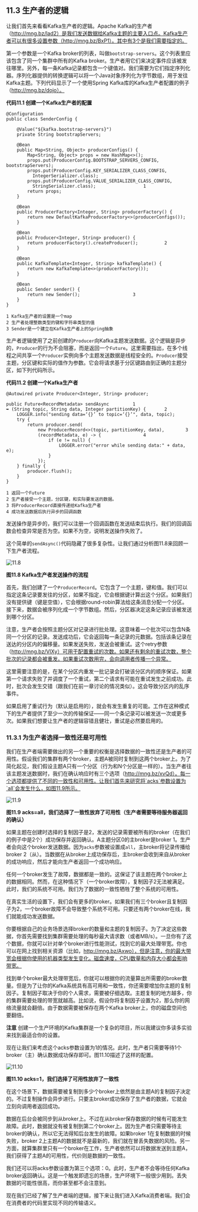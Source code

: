 ## 11.3 生产者的逻辑

让我们首先来看看Kafka生产者的逻辑。Apache Kafka的生产者（http://mng.bz/lad2）是我们发送数据给Kafka主题的主要入口点。Kafka生产者可以有很多设置参数（http://mng.bz/BxP1）。其中有3个是我们需要指定的。

第一个参数是一个Kafka broker的列表，叫做`bootstrap-servers`。这个列表里应该包含了同一个集群中所有的Kafka broker。生产者用它们来决定事件应该被发往哪里。另外，每一条Kafka记录都包含一个键值对。我们需要为它们指定序列化器。序列化器提供的转换逻辑可以将一个Java对象序列化为字节数组，用于发往Kafka主题。下列代码显示了一个使用Spring Kafka库的Kafka生产者配置的例子（http://mng.bz/dojo）。

**代码11.1 创建一个Kafka生产者的配置**
```
@Configuration
public class SenderConfig {

    @Value("${kafka.bootstrap-servers}")
    private String bootstrapServers;

    @Bean
    public Map<String, Object> producerConfigs() {
        Map<String, Object> props = new HashMap<>();
        props.put(ProducerConfig.BOOTSTRAP_SERVERS_CONFIG, bootstrapServers);
        props.put(ProducerConfig.KEY_SERIALIZER_CLASS_CONFIG,
          IntegerSerializer.class);
        props.put(ProducerConfig.VALUE_SERIALIZER_CLASS_CONFIG,
          StringSerializer.class);					1
        return props;
    }

    @Bean
    public ProducerFactory<Integer, String> producerFactory() {
        return new DefaultKafkaProducerFactory<>(producerConfigs());
    }

    @Bean
    public Producer<Integer, String> producer() {
        return producerFactory().createProducer();			2
    }

    @Bean
    public KafkaTemplate<Integer, String> kafkaTemplate() {
        return new KafkaTemplate<>(producerFactory());
    }

    @Bean
    public Sender sender() {
        return new Sender();					3
    }
}

1 Kafka生产者的设置是一个map
2 生产者处理整数类型的键和字符串类型的值
3 Sender是一个建立在Kafka生产者上的Spring抽象
```

生产者逻辑使用了之前创建的`Producer`向Kafka主题发送数据。这个逻辑是异步的，`Producer`的行为不会阻塞，而是返回一个`Future`。这里需要指出，在多个线程之间共享一个`Producer`实例向多个主题发送数据是线程安全的。`Producer`接受主题，分区键和实际的值作为参数。它会将请求基于分区键路由到正确的主题分区，如下列代码所示。


**代码11.2 创建一个Kafka生产者**
```
@Autowired private Producer<Integer, String> producer;

public Future<RecordMetadata> sendAsync			1
➥ (String topic, String data, Integer partitionKey) {		2
    LOGGER.info("sending data=‘{}’ to topic=‘{}’", data, topic);
    try {
        return producer.send(
            new ProducerRecord<>(topic, partitionKey, data),		3
            (recordMetadata, e) -> {				4
                if (e != null) {
                    LOGGER.error("error while sending data:" + data, e);
                }
            });
    } finally {
        producer.flush();
    }
}

1 返回一个Future
2 生产者接受一个主题，分区键，和实际要发送的数据。
3 将ProducerRecord直接传递给Kafka生产者
4 成功发送数据后执行异步的回调函数
```

发送操作是异步的，我们可以注册一个回调函数在发送结束后执行。我们的回调函数会检查异常是否为空。如果不为空，说明发送操作失败了。

这个简单的`sendAsync()`代码隐藏了很多复杂性。让我们通过分析图11.8来回顾一下生产者流程。

![11.8](11-8.svg)

**图11.8 Kafka生产者发送操作的流程**

首先，我们创建了一个`ProducerRecord`。它包含了一个主题，键和值。我们可以指定这条记录要发往的分区，如果不指定，它会根据键计算出这个分区。如果我们没有提供键（键是空值），它会根据round-robin算法给这条消息分配一个分区。接下来，数据会被序列化成一个字节数组。然后，分区器决定这条记录应该被发送到哪个分区。

注意，生产者会按照主题分区对记录进行批处理。这意味着一个批次可以包含N条同一个分区的记录。发送成功后，它会返回每一条记录的元数据。包括该条记录在送达的分区内的偏移量。如果发送失败，发送会被重试。这个retry参数（http://mng.bz/VlXy）可用于配置重试的次数。如果还有剩余的重试次数，整个批次的记录都会被重发。如果重试次数用完，会向调用者传播一个异常。

这里需要注意的是，在某个分区内重发一批记录会打破该分区内的顺序保证。如果第一个请求失败了并调度了一个重试，第二个请求有可能在重试发生之前成功。此时，批次会发生交错（跟我们在前一章讨论的情况类似）。这会导致分区内的乱序事件。

如果启用了重试行为（默认是启用的），就会有发生重复的可能。工作在这种模式下的生产者提供了至少一次的传输保证——同一个条记录可以被发送一次或更多次。如果我们想要让生产者的逻辑容错且健壮，重试是必然要启用的。


### 11.3.1 为生产者选择一致性还是可用性

我们在生产者端需要做出的另一个重要的权衡是选择数据的一致性还是生产者的可用性。假设我们的集群有两个broker，主题A被同时复制到这两个broker上。为了简化起见，我们假设主题A只有一个分区（行为和N个分区是一样的）。当生产者往该主题发送数据时，我们在确认响应时有三个选项（http://mng.bz/xvQd）。每一个选项都提供了不同的一致性和可用性。让我们首先来研究将`acks`参数设置为`all`会发生什么，如图11.9所示。

![11.9](11-9.svg)

**图11.9 acks=all，我们选择了一致性放弃了可用性（生产者需要等待服务器返回的确认）**

如果主题在创建时选择的复制因子是2，发送的记录需要被所有的broker（在我们的例子中是2个）成功保存并返回确认。A主题分区0的主broker是broker 1。生产者会向这个broker发送数据。因为`acks`参数被设置成`all`，主broker将记录传播给broker 2（从）。当数据在从broker上成功保存后，主broker会收到来自从broker的成功响应，然后才能向生产者返回一个成功响应。

任何一个broker发生了故障，数据都是一致的。这保证了该主题在两个broker上的数据相同。然而，在这种情况下（一个broker故障），复制因子2无法被满足。此时，我们的系统不可用。我们为了数据的一致性牺牲了整个系统的可用性。

在真实生活的设置下，我们会有更多的broker。如果我们有三个broker且复制因子为2，一个broker故障不会导致整个系统不可用。只要还有两个broker在线，我们就能成功发送数据。

你要根据自己的业务场景选择broker的数量和主题的复制因子。为了决定这些数据，你首先需要找到集群需要处理的每秒最大请求数（或者MB/s）。一旦你有了这个数据，你就可以针对单个broker进行性能测试，找到它的最大处理带宽。你也可以在网上找到相关资源（比如，http://mng.bz/Axwo），但是注意，你的最大带宽会根据你使用的机器类型发生变化。磁盘速度，CPU数量和内存大小都会影响带宽。

找到单个broker最大处理带宽后，你就可以根据你的流量算出所需要的broker数量。但是为了让你的Kafka系统具有高可用和一致性，你还需要增加你主题的复制因子。复制因子取决于你的个人需求，需要被仔细选取。主题复制的地方越多，你的集群需要处理的带宽就越高。比如说，假设你将复制因子设置为2，那么你的网络流量就会翻倍。由于数据需要被保存在两个Kafka broker上，你的磁盘空间也要翻倍。

**注意** 创建一个生产环境的Kafka集群是一个复杂的项目，所以我建议你多读多实验来找到最适合你的设置。

现在让我们来考虑这个acks参数设置为1的情况。此时，生产者只需要等待1个broker（主）确认数据成功保存即可。图11.10描述了这样的配置。

![11.10](11-10.svg)

**图11.10 acks=1，我们选择了可用性放弃了一致性**

在这个场景下，数据需要被复制到多少个broker上依然是由主题A的复制因子决定的。不过复制操作会异步进行。只要主broker成功保存了生产者的数据，它就会立刻向调用者返回成功。

数据在后台会被同步到从broker上。不过在从broker保存数据的时候有可能发生故障。此时，数据就没有被复制到第二个broker上。因为生产者只需要等待主broker的确认，所以它无法得知后台发生的故障。如果broker 1在复制数据的时候失败，broker 2上主题A的数据就不是最新的，我们就在冒丢失数据的风险。另一方面，就算集群里只有一个broker在工作，生产者依然可以将数据发送到主题A，我们获得了主题A的可用性，代价则是数据的一致性。

我们还可以将acks参数设置为第三个选项：0。此时，生产者不会等待任何Kafka broker返回确认。这是一个触发即遗忘的场景，生产环境下一般很少用到。丢失数据的可能性很高，而你甚至都不会注意到。

现在我们已经了解了生产者端的逻辑，接下来让我们进入Kafka消费者端。我们会在消费者的代码里实现不同的传输语义。